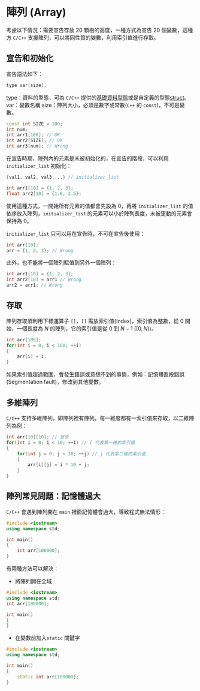# 陣列 (Array)

考慮以下情況：需要宣告存放 $20$ 顆樹的高度，一種方式為宣告 $20$ 個變數，這種方 `C/C++` 支援陣列，可以將同性質的變數，利用索引值進行存取。

## 宣告和初始化
宣告語法如下：
```cpp
type var[size];
```
type：資料的型態，可為 `C/C++` 提供的[基礎資料型態](./type.md)或是自定義的型態[struct](./struct.md)。
var：變數名稱
size：陣列大小，必須是數字或常數(`C++` 的 `const`)，不可是變數。

```cpp
const int SIZE = 100;
int num;
int arr1[100]; // OK
int arr2[SIZE]; // OK
int arr3[num]; // Wrong
```

在宣告時期，陣列內的元素是未被初始化的，在宣告的階段，可以利用 `initializer_list` 初始化：

```cpp
{val1, val2, val3,...} // initializer_list
```

```cpp
int arr1[10] = {1, 2, 3};
float arr2[10] = {1.0, 2.5};
```

使用這種方式，一開始所有元素的值都會先設為 $0$，再將 `initializer_list` 的值依序放入陣列，`initializer_list` 的元素可以小於陣列長度，未被更動的元素會保持為 $0$。

`initializer_list` 只可以用在宣告時，不可在宣告後使用：

```cpp
int arr[10];
arr = {1, 2, 3}; // Wrong
```

此外，也不能將一個陣列賦值到另外一個陣列：


```cpp
int arr1[10] = {1, 2, 3}; 
int arr2[10] = arr1 // Wrong
arr2 = arr1; // Wrong
```

## 存取
陣列存取須利用下標運算子 `[]`，`[]` 需放索引值(Index)，索引值為整數，從 $0$ 開始，一個長度為 $N$ 的陣列，它的索引值是從 $0$ 到 $N-1$ ($[0,N)$)。

```cpp
int arr[100];
for(int i = 0; i < 100; ++i)
{
	arr[i] = i;
}
```

如果索引值超過範圍，會發生錯誤或意想不到的事情，例如：記憶體區段錯誤 (Segmentation fault)，修改到其他變數。

## 多維陣列
`C/C++` 支持多維陣列，即陣列裡有陣列，每一維度都有一索引值來存取，以二維陣列為例：

```cpp
int arr[10][10]; // 宣告
for(int i = 0; i < 10; ++i) // i 代表第一維的索引值
{
	for(int j = 0; j < 10; ++j) // j 代表第二維的索引值
	{
		arr[i][j] = i * 10 + j;
	}
}
```

## 陣列常見問題：記憶體過大
`C/C++` 會遇到陣列開在 `main` 裡面記憶體會過大，導致程式無法情形：

```cpp
#include <iostream>
using namespace std;

int main()
{
	int arr[100000];
}
```

有兩種方法可以解決：

- 將陣列開在全域

```cpp
#include <iostream>
using namespace std;
int arr[100000];

int main()
{
}
```

- 在變數前加入`static` 關鍵字

```cpp
#include <iostream>
using namespace std;

int main()
{
	static int arr[100000];
}
```
